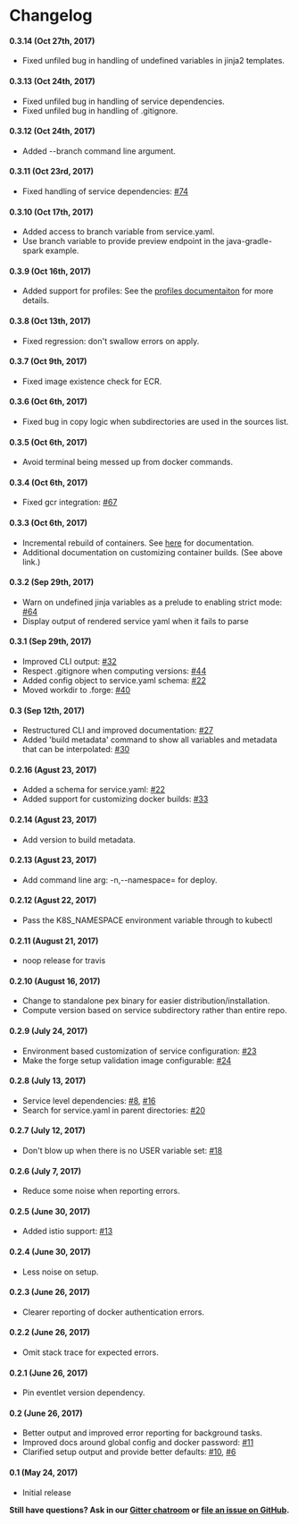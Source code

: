 # Changelog

#### 0.3.14 (Oct 27th, 2017)

* Fixed unfiled bug in handling of undefined variables in jinja2 templates.

#### 0.3.13 (Oct 24th, 2017)

* Fixed unfiled bug in handling of service dependencies.
* Fixed unfiled bug in handling of .gitignore.

#### 0.3.12 (Oct 24th, 2017)

* Added --branch command line argument.

#### 0.3.11 (Oct 23rd, 2017)

* Fixed handling of service dependencies: [#74](https://github.com/datawire/forge/issues/74)

#### 0.3.10 (Oct 17th, 2017)

* Added access to branch variable from service.yaml.
* Use branch variable to provide preview endpoint in the java-gradle-spark example.

#### 0.3.9 (Oct 16th, 2017)

* Added support for profiles: See the [profiles documentaiton](profiles.md) for more details.

#### 0.3.8 (Oct 13th, 2017)

* Fixed regression: don't swallow errors on apply.

#### 0.3.7 (Oct 9th, 2017)

* Fixed image existence check for ECR.

#### 0.3.6 (Oct 6th, 2017)

* Fixed bug in copy logic when subdirectories are used in the sources list.

#### 0.3.5 (Oct 6th, 2017)

* Avoid terminal being messed up from docker commands.

#### 0.3.4 (Oct 6th, 2017)

* Fixed gcr integration: [#67](https://github.com/datawire/forge/issues/67)

#### 0.3.3 (Oct 6th, 2017)

* Incremental rebuild of containers. See [here](customize-container-builds.md) for documentation.
* Additional documentation on customizing container builds. (See above link.)

#### 0.3.2 (Sep 29th, 2017)

* Warn on undefined jinja variables as a prelude to enabling strict mode: [#64](https://github.com/datawire/forge/issues/44)
* Display output of rendered service yaml when it fails to parse

#### 0.3.1 (Sep 29th, 2017)

* Improved CLI output: [#32](https://github.com/datawire/forge/issues/32)
* Respect .gitignore when computing versions: [#44](https://github.com/datawire/forge/issues/44)
* Added config object to service.yaml schema: [#22](https://github.com/datawire/forge/issues/22)
* Moved workdir to .forge: [#40](https://github.com/datawire/forge/issues/40)

#### 0.3 (Sep 12th, 2017)

* Restructured CLI and improved documentation: [#27](https://github.com/datawire/forge/issues/27)
* Added 'build metadata' command to show all variables and metadata that can be interpolated: [#30](https://github.com/datawire/forge/issues/30)

#### 0.2.16 (Agust 23, 2017)

* Added a schema for service.yaml: [#22](https://github.com/datawire/forge/issues/22)
* Added support for customizing docker builds: [#33](https://github.com/datawire/forge/issues/33)

#### 0.2.14 (Agust 23, 2017)

* Add version to build metadata.

#### 0.2.13 (Agust 23, 2017)

* Add command line arg: -n,--namespace=<name> for deploy.

#### 0.2.12 (Agust 22, 2017)

* Pass the K8S_NAMESPACE environment variable through to kubectl

#### 0.2.11 (August 21, 2017)

* noop release for travis

#### 0.2.10 (August 16, 2017)

* Change to standalone pex binary for easier distribution/installation.
* Compute version based on service subdirectory rather than entire repo.

#### 0.2.9 (July 24, 2017)

* Environment based customization of service configuration: [#23](https://github.com/datawire/forge/issues/23)
* Make the forge setup validation image configurable:  [#24](https://github.com/datawire/forge/issues/24)

#### 0.2.8 (July 13, 2017)

* Service level dependencies: [#8](https://github.com/datawire/forge/issues/8), [#16](https://github.com/datawire/forge/issues/16)
* Search for service.yaml in parent directories: [#20](https://github.com/datawire/forge/issues/20)

#### 0.2.7 (July 12, 2017)

* Don't blow up when there is no USER variable set: [#18](https://github.com/datawire/forge/issues/18)

#### 0.2.6 (July 7, 2017)

* Reduce some noise when reporting errors.

#### 0.2.5 (June 30, 2017)

* Added istio support: [#13](https://github.com/datawire/forge/issues/13)

#### 0.2.4 (June 30, 2017)

* Less noise on setup.

#### 0.2.3 (June 26, 2017)

* Clearer reporting of docker authentication errors.

#### 0.2.2 (June 26, 2017)

* Omit stack trace for expected errors.

#### 0.2.1 (June 26, 2017)

* Pin eventlet version dependency.

#### 0.2 (June 26, 2017)

* Better output and improved error reporting for background tasks.
* Improved docs around global config and docker password: [#11](https://github.com/datawire/forge/issues/11)
* Clarified setup output and provide better defaults: [#10](https://github.com/datawire/forge/issues/10), [#6](https://github.com/datawire/forge/issues/6)

#### 0.1 (May 24, 2017)

* Initial release

**Still have questions? Ask in our [Gitter chatroom](https://gitter.im/datawire/forge) or [file an issue on GitHub](https://github.com/datawire/forge/issues/new).**
